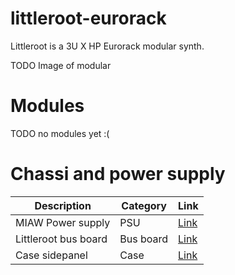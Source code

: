 # littleroot-eurorack
Littleroot is a 3U  X HP Eurorack modular synth.

TODO Image of modular

# Modules

TODO no modules yet :(

# Chassi and power supply

| Description  | Category | Link     |
|--------------|----------|----------|
| MIAW Power supply | PSU |  [Link](bus_board/README.md) |
| Littleroot bus board | Bus board |  [Link](bus_board/README.md) |
| Case sidepanel | Case | [Link](https://www.thingiverse.com/thing:4768191)  |

